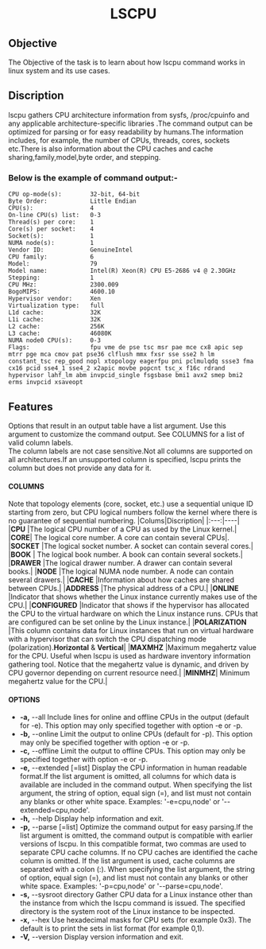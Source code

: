 #  <div align="center"> LSCPU </div>
## Objective
The Objective of the task is to learn about how lscpu command works in linux system and its use cases. 

## Discription
lscpu  gathers  CPU architecture information from sysfs, /proc/cpuinfo and any applicable architecture-specific libraries .The command output can be optimized for parsing or for easy  readability by humans.The information includes, for example, the number of CPUs, threads, cores, sockets etc.There is also information about the CPU caches and cache sharing,family,model,byte order, and stepping.
### Below is the example of command output:-
```Architecture:          x86_64
CPU op-mode(s):        32-bit, 64-bit
Byte Order:            Little Endian
CPU(s):                4
On-line CPU(s) list:   0-3
Thread(s) per core:    1
Core(s) per socket:    4
Socket(s):             1
NUMA node(s):          1
Vendor ID:             GenuineIntel
CPU family:            6
Model:                 79
Model name:            Intel(R) Xeon(R) CPU E5-2686 v4 @ 2.30GHz
Stepping:              1
CPU MHz:               2300.009
BogoMIPS:              4600.10
Hypervisor vendor:     Xen
Virtualization type:   full
L1d cache:             32K
L1i cache:             32K
L2 cache:              256K
L3 cache:              46080K
NUMA node0 CPU(s):     0-3
Flags:                 fpu vme de pse tsc msr pae mce cx8 apic sep mtrr pge mca cmov pat pse36 clflush mmx fxsr sse sse2 h lm constant_tsc rep_good nopl xtopology eagerfpu pni pclmulqdq ssse3 fma cx16 pcid sse4_1 sse4_2 x2apic movbe popcnt tsc_x f16c rdrand hypervisor lahf_lm abm invpcid_single fsgsbase bmi1 avx2 smep bmi2 erms invpcid xsaveopt 
```

## Features
Options that result in an output table have a list argument.  Use this  argument to  customize  the  command  output. See  COLUMNS  for a list of valid column labels.</br>
The column labels are not case sensitive.Not all columns are supported on all architectures.If an unsupported column is specified, lscpu prints the column but does not provide any data for it.
#### COLUMNS
 Note  that  topology  elements  (core,  socket, etc.) use a sequential unique ID starting from zero, but CPU logical numbers follow the kernel where there is  no guarantee of sequential numbering.
|Colums|Discription|
|:---:|----|
|**CPU**    |The logical CPU number of a CPU as used by the Linux kernel.|
|**CORE**|   The logical core number.  A core can contain several CPUs|.
|**SOCKET** |The logical socket number.  A socket can contain several cores.|
|**BOOK**  | The logical book number.  A book can contain several sockets.|
|**DRAWER** |The logical drawer number.  A drawer can contain several books.|
|**NODE**   |The logical NUMA node number.  A node can contain several drawers.|
|**CACHE**  |Information about how caches are shared between CPUs.|
|**ADDRESS** |The physical address of a CPU.|
|**ONLINE** |Indicator  that  shows  whether the Linux instance currently makes use of the CPU.|
|**CONFIGURED** |Indicator that shows if the hypervisor has allocated the CPU to the  virtual hardware on which the Linux instance runs.  CPUs that are configured can be set online by the Linux instance.|
|**POLARIZATION** |This column contains data for Linux instances that run on  virtual  hardware  with  a hypervisor that can switch the CPU dispatching mode (polarization).**Horizontal** & **Vertical**|
|**MAXMHZ** |Maximum megahertz value for the CPU. Useful when lscpu is used  as  hardware  inventory  information  gathering  tool.  Notice that the megahertz value is dynamic,  and  driven  by  CPU  governor  depending  on  current resource need.|
|**MINMHZ**| Minimum megahertz value for the CPU.|

#### OPTIONS

- **-a,** --all Include lines for online and offline CPUs in the output (default for -e). This option may only specified together with option -e or -p.
- **-b,** --online Limit the output to online CPUs (default for -p). This option may only be specified together with option -e or -p.
- **-c,** --offline Limit the output to offline CPUs. This option may only be specified together with option -e or -p.
- **-e,** --extended [=list] Display the CPU information in human readable format.If the list argument is omitted, all columns for which data is available are included in the command output.
When specifying the list argument, the string of option, equal sign (=), and list must not contain any blanks or other white space. Examples: '-e=cpu,node' or '--extended=cpu,node'.
- **-h,** --help Display help information and exit.
- **-p,** --parse [=list] Optimize the command output for easy parsing.If the list argument is omitted, the command output is compatible with earlier versions of lscpu. In this compatible format, two commas are used to separate CPU cache columns. If no CPU caches are identified the cache column is omitted.
If the list argument is used, cache columns are separated with a colon (:).
When specifying the list argument, the string of option, equal sign (=), and list must not contain any blanks or other white space. Examples: '-p=cpu,node' or '--parse=cpu,node'.
- **-s,** --sysroot directory
Gather CPU data for a Linux instance other than the instance from which the lscpu command is issued. The specified directory is the system root of the Linux instance to be inspected.
- **-x,** --hex Use hexadecimal masks for CPU sets (for example 0x3). The default is to print the sets in list format (for example 0,1).
- **-V,** --version Display version information and exit.

